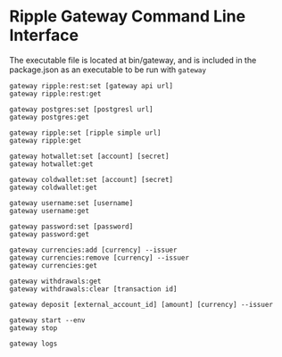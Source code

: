 # Ripple Gateway Command Line Interface

The executable file is located at bin/gateway, and is 
included in the package.json as an executable to be run
with `gateway`

    gateway ripple:rest:set [gateway api url]
    gateway ripple:rest:get

    gateway postgres:set [postgresl url]
    gateway postgres:get

    gateway ripple:set [ripple simple url]
    gateway ripple:get

    gateway hotwallet:set [account] [secret]  
    gateway hotwallet:get

    gateway coldwallet:set [account] [secret]
    gateway coldwallet:get

    gateway username:set [username]
    gateway username:get

    gateway password:set [password]
    gateway password:get

    gateway currencies:add [currency] --issuer
    gateway currencies:remove [currency] --issuer
    gateway currencies:get

    gateway withdrawals:get
    gateway withdrawals:clear [transaction id]

    gateway deposit [external_account_id] [amount] [currency] --issuer

    gateway start --env
    gateway stop

    gateway logs

